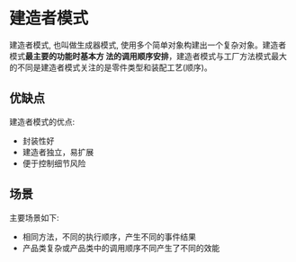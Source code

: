 # 建造者模式
建造者模式, 也叫做生成器模式, 使用多个简单对象构建出一个复杂对象。建造者模式**最主要的功能时基本方
法的调用顺序安排**，建造者模式与工厂方法模式最大的不同是建造者模式关注的是零件类型和装配工艺(顺序)。

## 优缺点
建造者模式的优点:

* 封装性好
* 建造者独立，易扩展
* 便于控制细节风险

## 场景
主要场景如下:

* 相同方法，不同的执行顺序，产生不同的事件结果
* 产品类复杂或产品类中的调用顺序不同产生了不同的效能